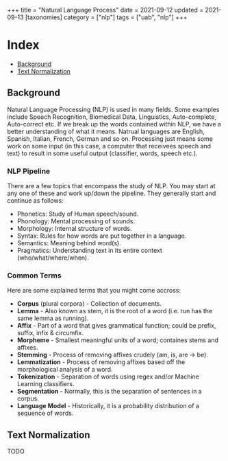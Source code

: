 +++
title = "Natural Language Process"
date = 2021-09-12
updated = 2021-09-13
[taxonomies]
category = ["nlp"]
tags = ["uab", "nlp"]
+++


# Index
 - [Background](#background)
 - [Text Normalization](#text-normalization)


 ## Background

 Natural Language Processing (NLP) is used in many fields. Some examples include Speech Recognition, Biomedical Data, Linguistics, Auto-complete, Auto-correct etc. If we break up the words contained within NLP, we have a better understanding of what it means. Natrual languages are English, Spanish, Italian, French, German and so on. Processing just means some work on some input (in this case, a computer that receivees speech and text) to result in some useful output (classifier, words, speech etc.).

 ### NLP Pipeline

 There are a few topics that encompass the study of NLP. You may start at any one of these and work up/down the pipeline. They generally start and continue as follows:

  - Phonetics: Study of Human speech/sound.
  - Phonology: Mental processing of sounds.
  - Morphology: Internal structure of words.
  - Syntax: Rules for how words are put together in a language.
  - Semantics: Meaning behind word(s).
  - Pragmatics: Understanding text in its entire context (who/what/where/when).

 ### Common Terms

 Here are some explained terms that you might come accross:

  + __Corpus__ (plural corpora) - Collection of documents.  
  + __Lemma__ - Also known as stem, it is the root of a word (i.e. run has the same lemma as running).  
  + __Affix__ - Part of a word that gives grammatical function; could be prefix, suffix, infix & circumfix.  
  + __Morpheme__ - Smallest meaningful units of a word; containes stems and affixes.  
  + __Stemming__ - Process of removing affixes crudely (am, is, are -> be).  
  + __Lemmatization__ - Process of removing affixes based off the morphological analysis of a word.  
  + __Tokenization__ - Separation of words using regex and/or Machine Learning classifiers.  
  + __Segmentation__ - Normally, this is the separation of sentences in a corpus.  
  + __Language Model__ - Historically, it is a probability distribution of a sequence of words.  


## Text Normalization

TODO
